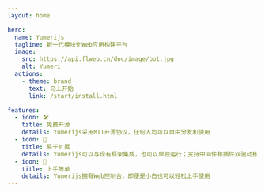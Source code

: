 ```yaml
---
layout: home

hero:
  name: Yumerijs
  tagline: 新一代模块化Web应用构建平台
  image:
    src: https://api.flweb.cn/doc/image/bot.jpg
    alt: Yumeri
  actions:
    - theme: brand
      text: 马上开始
      link: /start/install.html

features:
  - icon: 🛠️
    title: 免费开源
    details: Yumerijs采用MIT开源协议，任何人均可以自由分发和使用
  - icon: 🎉
    title: 易于扩展
    details: Yumerijs可以与现有框架集成，也可以单独运行；支持中间件和插件双驱动模式
  - icon: 🚀
    title: 上手简单
    details: Yumerijs拥有Web控制台，即便是小白也可以轻松上手使用
---
```

